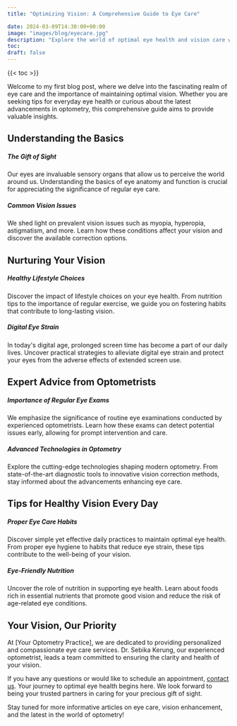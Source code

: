 ```yaml
---
title: "Optimizing Vision: A Comprehensive Guide to Eye Care"

date: 2024-03-09T14:30:00+00:00
image: "images/blog/eyecare.jpg"
description: "Explore the world of optimal eye health and vision care with our detailed guide on maintaining and enhancing your eyesight."
toc:
draft: false
---
```


{{< toc >}}

Welcome to my first blog post, where we delve into the fascinating realm of eye care and the importance of maintaining optimal vision. Whether you are seeking tips for everyday eye health or curious about the latest advancements in optometry, this comprehensive guide aims to provide valuable insights.

## Understanding the Basics

##### The Gift of Sight
Our eyes are invaluable sensory organs that allow us to perceive the world around us. Understanding the basics of eye anatomy and function is crucial for appreciating the significance of regular eye care.

##### Common Vision Issues
We shed light on prevalent vision issues such as myopia, hyperopia, astigmatism, and more. Learn how these conditions affect your vision and discover the available correction options.

## Nurturing Your Vision

##### Healthy Lifestyle Choices
Discover the impact of lifestyle choices on your eye health. From nutrition tips to the importance of regular exercise, we guide you on fostering habits that contribute to long-lasting vision.

##### Digital Eye Strain
In today's digital age, prolonged screen time has become a part of our daily lives. Uncover practical strategies to alleviate digital eye strain and protect your eyes from the adverse effects of extended screen use.

## Expert Advice from Optometrists

##### Importance of Regular Eye Exams
We emphasize the significance of routine eye examinations conducted by experienced optometrists. Learn how these exams can detect potential issues early, allowing for prompt intervention and care.

##### Advanced Technologies in Optometry
Explore the cutting-edge technologies shaping modern optometry. From state-of-the-art diagnostic tools to innovative vision correction methods, stay informed about the advancements enhancing eye care.

## Tips for Healthy Vision Every Day

##### Proper Eye Care Habits
Discover simple yet effective daily practices to maintain optimal eye health. From proper eye hygiene to habits that reduce eye strain, these tips contribute to the well-being of your vision.

##### Eye-Friendly Nutrition
Uncover the role of nutrition in supporting eye health. Learn about foods rich in essential nutrients that promote good vision and reduce the risk of age-related eye conditions.

## Your Vision, Our Priority

At [Your Optometry Practice], we are dedicated to providing personalized and compassionate eye care services. Dr. Sebika Kerung, our experienced optometrist, leads a team committed to ensuring the clarity and health of your vision.

If you have any questions or would like to schedule an appointment, [contact us](/contact). Your journey to optimal eye health begins here. We look forward to being your trusted partners in caring for your precious gift of sight.

Stay tuned for more informative articles on eye care, vision enhancement, and the latest in the world of optometry!

